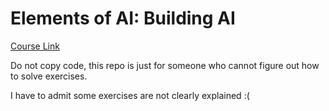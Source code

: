# Elements of AI: Building AI

[Course Link](https://buildingai.elementsofai.com/)

Do not copy code, this repo is just for someone who cannot figure out how to solve exercises.

I have to admit some exercises are not clearly explained :(